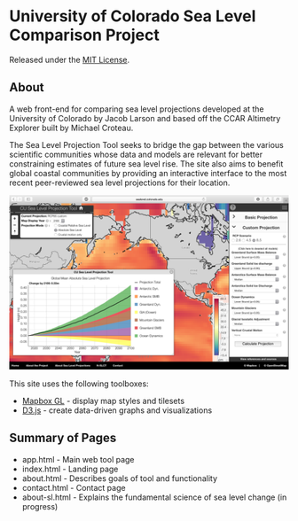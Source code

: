# University of Colorado Sea Level Comparison Project

Released under the [MIT License](LICENSE).

## About

A web front-end for comparing sea level projections developed at the University of Colorado by Jacob Larson and based off the CCAR Altimetry Explorer built by Michael Croteau.  

The Sea Level Projection Tool seeks to bridge the gap between the various scientific communities whose data and models are relevant for better constraining estimates of future sea level rise. The site also aims to benefit global coastal communities by providing an interactive interface to the most recent peer-reviewed sea level projections for their location.

![Example image](/img/appEx.png)


This site uses the following toolboxes:
* [Mapbox GL](https://www.mapbox.com/) - display map styles and tilesets
* [D3.js](https://d3js.org/) - create data-driven graphs and visualizations

## Summary of Pages
* app.html - Main web tool page
* index.html - Landing page
* about.html - Describes goals of tool and functionality
* contact.html - Contact page
* about-sl.html  - Explains the fundamental science of sea level change (in progress)
